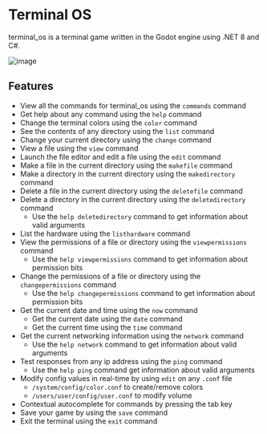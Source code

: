 # Terminal OS
terminal_os is a terminal game written in the Godot engine using .NET 8 and C#.

![image](https://github.com/user-attachments/assets/4d4f92c8-3938-4590-8a6f-7b5dafccfe3b)

## Features
- View all the commands for terminal_os using the `commands` command
- Get help about any command using the `help` command
- Change the terminal colors using the `color` command
- See the contents of any directory using the `list` command
- Change your current directory using the `change` command
- View a file using the `view` command
- Launch the file editor and edit a file using the `edit` command
- Make a file in the current directory using the `makefile` command
- Make a directory in the current directory using the `makedirectory` command
- Delete a file in the current directory using the `deletefile` command
- Delete a directory in the current directory using the `deletedirectory` command
    - Use the `help deletedirectory` command to get information about valid arguments
- List the hardware using the `listhardware` command
- View the permissions of a file or directory using the `viewpermissions` command
    - Use the `help viewpermissions` command to get information about permission bits
- Change the permissions of a file or directory using the `changepermissions` command
    - Use the `help changepermissions` command to get information about permission bits
- Get the current date and time using the `now` command
    - Get the current date using the `date` command
    - Get the current time using the `time` command
- Get the current networking information using the `network` command
    - Use the `help network` command to get information about valid arguments
- Test responses from any ip address using the `ping` command
    - Use the `help ping` command get information about valid arguments
- Modify config values in real-time by using `edit` on any `.conf` file
    - `/system/config/color.conf` to create/remove colors
    - `/users/user/config/user.conf` to modify volume
- Contextual autocomplete for commands by pressing the tab key
- Save your game by using the `save` command
- Exit the terminal using the `exit` command